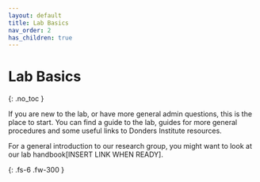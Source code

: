 ```yaml
---
layout: default
title: Lab Basics
nav_order: 2
has_children: true
---
```


# Lab Basics
{: .no_toc }

If you are new to the lab, or have more general admin questions, this is the place to start. You can find a guide to the lab, guides for more general procedures and some useful links to Donders Institute resources.

For a general introduction to our research group, you might want to look at our lab handbook[INSERT LINK WHEN READY].

{: .fs-6 .fw-300 }

